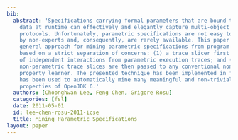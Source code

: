 ```yaml
---
bib:
  abstract: 'Specifications carrying formal parameters that are bound to concrete
    data at runtime can effectively and elegantly capture multi-object behaviors or
    protocols. Unfortunately, parametric specifications are not easy to formulate
    by non-experts and, consequently, are rarely available. This paper presents a
    general approach for mining parametric specifications from program executions,
    based on a strict separation of concerns: (1) a trace slicer first extracts sets
    of independent interactions from parametric execution traces; and (2) the resulting
    non-parametric trace slices are then passed to any conventional non-parametric
    property learner. The presented technique has been implemented in jMiner, which
    has been used to automatically mine many meaningful and non-trivial parametric
    properties of OpenJDK 6.'
  authors: [Choonghwan Lee, Feng Chen, Grigore Rosu]
  categories: [fsl]
  date: 2011-05-01
  id: lee-chen-rosu-2011-icse
  title: Mining Parametric Specifications
layout: paper
---
```

